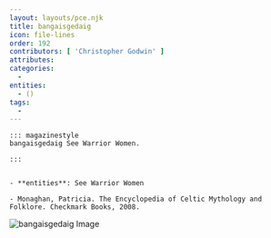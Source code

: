 ```yaml
---
layout: layouts/pce.njk
title: bangaisgedaig
icon: file-lines
order: 192
contributors: [ 'Christopher Godwin' ]
attributes:
categories:
  - 
entities:
  - ()
tags:
  - 
---
```

``` tab [group1:Info]
::: magazinestyle
bangaisgedaig See Warrior Women.

:::
```
``` tab [group1:Attributes]
```
``` tab [group1:Entities]
- **entities**: See Warrior Women
```
``` tab [group1:Sources]
- Monaghan, Patricia. The Encyclopedia of Celtic Mythology and Folklore. Checkmark Books, 2008.
```
![bangaisgedaig Image]([None])
